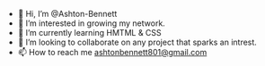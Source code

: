 - 👋 Hi, I’m @Ashton-Bennett
- 👀 I’m interested in growing my network. 
- 🌱 I’m currently learning HMTML & CSS 
- 💞️ I’m looking to collaborate on any project that sparks an intrest. 
- 📫 How to reach me ashtonbennett801@gmail.com

<!---
Ashton-Bennett/Ashton-Bennett is a ✨ special ✨ repository because its `README.md` (this file) appears on your GitHub profile.
You can click the Preview link to take a look at your changes.
--->
